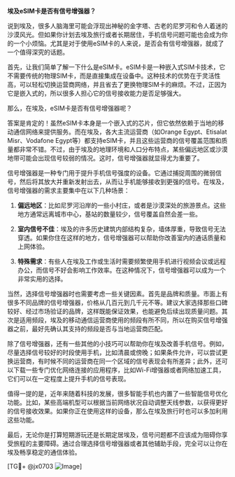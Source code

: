**埃及eSIM卡是否有信号增强器？**

说到埃及，很多人脑海里可能会浮现出神秘的金字塔、古老的尼罗河和令人着迷的沙漠风光。但如果你计划去埃及旅行或者长期居住，手机信号问题可能也会成为你的一个小烦恼。尤其是对于使用eSIM卡的人来说，是否会有信号增强器，就成了一个值得深究的话题。

首先，让我们简单了解一下什么是eSIM卡。eSIM卡是一种嵌入式SIM卡技术，它不需要传统的物理SIM卡，而是直接集成在设备中。这种技术的优势在于灵活性高，可以轻松切换运营商网络，并且省去了更换物理SIM卡的麻烦。不过，正因为它是嵌入式的，所以很多人担心它的信号接收能力是否足够强大。

那么，在埃及，eSIM卡是否有信号增强器呢？

答案是肯定的！虽然eSIM卡本身是一个嵌入式的芯片，但它依然依赖于当地的移动通信网络来提供服务。而在埃及，各大主流运营商（如Orange Egypt、Etisalat Misr、Vodafone Egypt等）都支持eSIM卡，并且这些运营商的信号覆盖范围和质量都非常不错。不过，由于埃及的地理环境和人口分布特点，某些偏远地区或沙漠地带可能会出现信号较弱的情况。这时，信号增强器就显得尤为重要了。

信号增强器是一种专门用于提升手机信号强度的设备。它通过捕捉周围的微弱信号，然后将其放大并重新发射出去，从而让手机能够接收到更强的信号。在埃及，信号增强器的需求主要集中在以下几种场景：

1. **偏远地区**：比如尼罗河沿岸的一些小村庄，或者是沙漠深处的旅游景点。这些地方通常远离城市中心，基站的数量较少，信号覆盖自然会差一些。
   
2. **室内信号不佳**：埃及的许多历史建筑内部结构复杂，墙体厚重，导致信号无法穿透。如果你住在这样的地方，信号增强器可以帮助你改善室内的通话质量和上网体验。

3. **特殊需求**：有些人在埃及工作或生活时需要频繁使用手机进行视频会议或远程办公，而信号不好会影响工作效率。在这种情况下，信号增强器可以成为一个非常实用的选择。

当然，选择信号增强器时也需要考虑一些关键因素。首先是品牌和质量。市面上有很多不同品牌的信号增强器，价格从几百元到几千元不等。建议大家选择那些口碑较好、经过市场验证的品牌，这样既能保证效果，也能避免后续出现质量问题。其次是适用频段，埃及的移动通信运营商使用的频段有所不同，所以在购买信号增强器之前，最好先确认其支持的频段是否与当地运营商匹配。

除了信号增强器，还有一些其他的小技巧可以帮助你在埃及改善手机信号。例如，尽量选择信号较好的时段使用手机，比如清晨或傍晚；如果条件允许，可以尝试更换运营商，有时候不同的运营商在同一个区域的信号表现会有所差异；此外，还可以下载一些专门优化网络连接的应用程序，比如Wi-Fi增强器或者网络加速工具，它们可以在一定程度上提升手机的信号表现。

值得一提的是，近年来随着科技的发展，很多智能手机也内置了一些智能信号优化功能。比如，某些高端机型可以根据当前网络状况自动调整天线参数，以获得更好的信号接收效果。如果你正在使用这样的设备，那么在埃及旅行时也可以多加利用这些功能。

最后，无论你是打算短期游玩还是长期定居埃及，信号问题都不应该成为阻碍你享受旅程的主要障碍。通过合理选择信号增强器或者其他辅助手段，完全可以让你在埃及畅享稳定的通信体验。

[TG💪+ @jx0703 ![Image](https://github.com/user-attachments/assets/dbca1d08-cadb-493c-b0ec-ad6f7a83f270)]